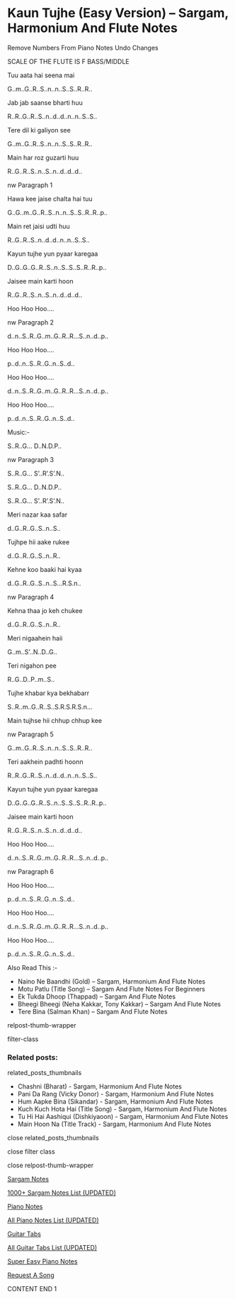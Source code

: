 
# Kaun Tujhe (Easy Version) – Sargam, Harmonium And Flute Notes

Remove Numbers From Piano Notes
Undo Changes

SCALE OF THE FLUTE IS F BASS/MIDDLE



Tuu aata hai seena mai



G..m..G..R..S..n..n..S..S..R..R..



Jab jab saanse bharti huu



R..R..G..R..S..n..d..d..n..n..S..S..



Tere dil ki galiyon see



G..m..G..R..S..n..n..S..S..R..R..



Main har roz guzarti huu



R..G..R..S..n..S..n..d..d..d..



nw Paragraph 1

Hawa kee jaise chalta hai tuu



G..G..m..G..R..S..n..n..S..S..R..R..p..



Main ret jaisi udti huu



R..G..R..S..n..d..d..n..n..S..S..



Kayun tujhe yun pyaar karegaa



D..G..G..G..R..S..n..S..S..S..R..R..p..



Jaisee main karti hoon



R..G..R..S..n..S..n..d..d..d..



Hoo Hoo Hoo….

nw Paragraph 2



d..n..S..R..G..m..G..R..R…S..n..d..p..



Hoo Hoo Hoo….



p..d..n..S..R..G..n..S..d..



Hoo Hoo Hoo….



d..n..S..R..G..m..G..R..R…S..n..d..p..



Hoo Hoo Hoo….



p..d..n..S..R..G..n..S..d..



Music:-



S..R..G… D..N.D.P..



nw Paragraph 3

S..R..G… S’..R’.S’.N..



S..R..G… D..N.D.P..



S..R..G… S’..R’.S’.N..



Meri nazar kaa safar



d..G..R..G..S..n..S..



Tujhpe hii aake rukee



d..G..R..G..S..n..R..



Kehne koo baaki hai kyaa



d..G..R..G..S..n..S…R.S.n..

nw Paragraph 4



Kehna thaa jo keh chukee



d..G..R..G..S..n..R..



Meri nigaahein haii



G..m..S’..N..D..G..



Teri nigahon pee



R..G..D..P..m..S..



Tujhe khabar kya bekhabarr



S..R..m..G..R..S..S.R.S.R.S.n…



Main tujhse hii chhup chhup kee



nw Paragraph 5

G..m..G..R..S..n..n..S..S..R..R..



Teri aakhein padhti hoonn



R..R..G..R..S..n..d..d..n..n..S..S..



Kayun tujhe yun pyaar karegaa



D..G..G..G..R..S..n..S..S..S..R..R..p..



Jaisee main karti hoon



R..G..R..S..n..S..n..d..d..d..



Hoo Hoo Hoo….



d..n..S..R..G..m..G..R..R…S..n..d..p..

nw Paragraph 6



Hoo Hoo Hoo….



p..d..n..S..R..G..n..S..d..



Hoo Hoo Hoo….



d..n..S..R..G..m..G..R..R…S..n..d..p..



Hoo Hoo Hoo….



p..d..n..S..R..G..n..S..d..



Also Read This :-

* Naino Ne Baandhi (Gold) – Sargam, Harmonium And Flute Notes
* Motu Patlu (Title Song) – Sargam And Flute Notes For Beginners
* Ek Tukda Dhoop (Thappad) – Sargam And Flute Notes
* Bheegi Bheegi (Neha Kakkar, Tony Kakkar) – Sargam And Flute Notes
* Tere Bina (Salman Khan) – Sargam And Flute Notes

relpost-thumb-wrapper

filter-class

### Related posts:

related_posts_thumbnails

* Chashni (Bharat) - Sargam, Harmonium And Flute Notes
* Pani Da Rang (Vicky Donor) - Sargam, Harmonium And Flute Notes
* Hum Aapke Bina (Sikandar) - Sargam, Harmonium And Flute Notes
* Kuch Kuch Hota Hai (Title Song) - Sargam, Harmonium And Flute Notes
* Tu Hi Hai Aashiqui (Dishkiyaoon) - Sargam, Harmonium And Flute Notes
* Main Hoon Na (Title Track) - Sargam, Harmonium And Flute Notes

close related_posts_thumbnails

close filter class

close relpost-thumb-wrapper

[Sargam Notes](https://www.notationsworld.com/sargam-notes.html)

[1000+ Sargam Notes List (UPDATED)](https://www.notationsworld.com/all-songs-list-sargam-notes.html)

[Piano Notes](https://www.notationsworld.com/piano-notes.html)

[All Piano Notes List (UPDATED)](https://www.notationsworld.com/all-songs-list-piano-notes.html)

[Guitar Tabs](https://www.notationsworld.com/guitar-tabs.html)

[All Guitar Tabs List (UPDATED)](https://www.notationsworld.com/all-songs-list-guitar-tabs.html)

[Super Easy Piano Notes](https://studywall.in/)

[Request A Song](https://www.notationsworld.com/request-a-song.html)

CONTENT END 1


